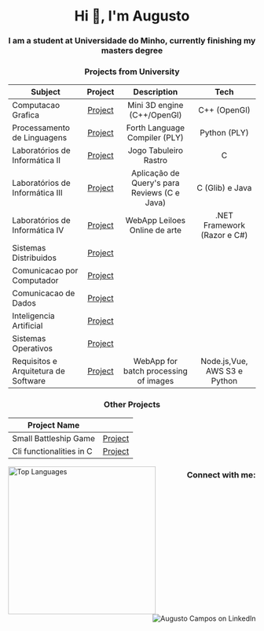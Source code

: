 <h1 align="center">Hi 👋, I'm Augusto</h1>
<h3 align="center">I am a student at Universidade do Minho, currently finishing my masters degree </h3>



<h3 align="center">Projects from University</h3>

<div align="center">

| Subject                              |                             Project                              |                 Description                  |             Tech             |
| ------------------------------------ | :--------------------------------------------------------------: | :------------------------------------------: | :--------------------------: |
| Computacao Grafica                   |         [Project](https://github.com/Gustominox/CG2324)          |         Mini 3D engine (C++/OpenGl)          |         C++ (OpenGl)         |
| Processamento de Linguagens          |     [Project](https://github.com/Gustominox/Forth-Compiler)      |        Forth Language Compiler (PLY)         |         Python (PLY)         |
| Laboratórios de Informática II       |      [Project](https://github.com/Gustominox/jogTabRastro)       |            Jogo Tabuleiro Rastro             |              C               |
| Laboratórios de Informática III      |       [Project](https://github.com/Gustominox/ProjetoLi3)        | Aplicação de Query's para Reviews (C e Java) |       C (Glib) e Java        |
| Laboratórios de Informática IV       |       [Project](https://github.com/Gustominox/Entrega-LI4)       |        WebApp Leiloes Online de arte         | .NET Framework (Razor e C#)  |
| Sistemas Distribuidos                |         [Project](https://github.com/Gustominox/SD-2324)         |                                              |                              |
| Comunicacao por Computador           |         [Project](https://github.com/Gustominox/CC-2324)         |                                              |                              |
| Comunicacao de Dados                 |    [Project](https://github.com/Gustominox/comprShannon-Fano)    |                                              |                              |
| Inteligencia Artificial              | [Project](https://github.com/Gustominox/Intelegencia_artificial) |                                              |                              |
| Sistemas Operativos                  |          [Project](https://github.com/Gustominox/SO_2)           |                                              |                              |
| Requisitos e Arquitetura de Software |           [Project](https://github.com/ajoaoalves/RAS)           |    WebApp for batch processing of images     | Node.js,Vue, AWS S3 e Python |



</div>

<h3 align="center">Other Projects</h3>


<div align="center">

| Project Name             |                                                        |
| ------------------------ | :----------------------------------------------------: |
| Small Battleship Game    | [Project](https://github.com/Gustominox/batalha_naval) |
| Cli functionalities in C |   [Project](https://github.com/Gustominox/cliTool-c)   |

</div>


<!--
- 👀 I’m interested in ...
- 🌱 I’m currently learning ...
- 💞️ I’m looking to collaborate on ...
- 📫 How to reach me ...


<!--



![My GitHub stats](https://github-readme-stats.vercel.app/api?username=Gustominox&count_private=true&show_icons=true&theme=gotham&hide=contribs&hide_border=true)
TEMPORARIO------------------------------------
--->




<img align="left" width = 300 src="https://github-readme-stats.vercel.app/api/top-langs/?username=Gustominox&layout=compact&theme=gotham&hide_border=true" alt="Top Languages" />


<h3 align="right">Connect with me:</h3>
<p align="right">
<a href="https://linkedin.com/in/augustooliveiracampos" target="_blank" style="text-decoration: none;">
<img src="https://img.shields.io/badge/LinkedIn-0A66C2?style=for-the-badge&logo=linkedin&logoColor=white" alt="Augusto Campos on LinkedIn"/>
</a>
</p>